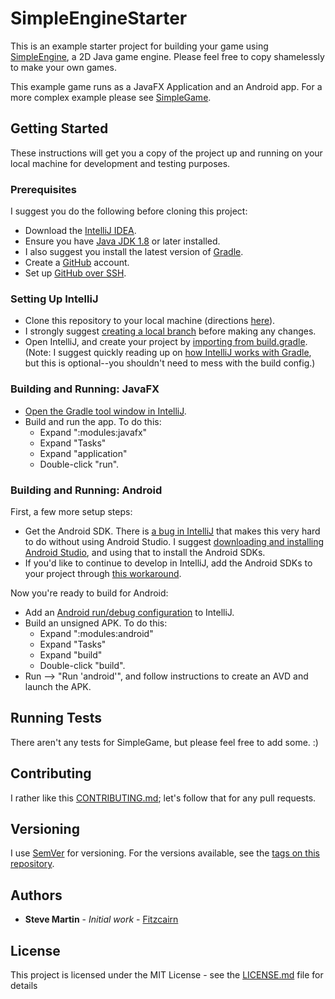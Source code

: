 # SimpleEngineStarter

This is an example starter project for building your game using [SimpleEngine](https://github.com/fitzcairn/SimpleEngine), a 2D Java game engine.  Please feel free to copy shamelessly to make your own games.

This example game runs as a JavaFX Application and an Android app.  For a more complex example please see [SimpleGame](https://github.com/fitzcairn/SimpleGame).

## Getting Started

These instructions will get you a copy of the project up and running on your local machine for development and testing purposes.

### Prerequisites

I suggest you do the following before cloning this project:

* Download the [IntelliJ IDEA](https://www.jetbrains.com/idea/download).
* Ensure you have [Java JDK 1.8](http://www.oracle.com/technetwork/java/javase/downloads/index.html) or later installed.
* I also suggest you install the latest version of [Gradle](https://gradle.org/install/).
* Create a [GitHub](https://github.com/) account.
* Set up [GitHub over SSH](https://help.github.com/articles/connecting-to-github-with-ssh/).

### Setting Up IntelliJ

* Clone this repository to your local machine (directions [here](https://help.github.com/articles/cloning-a-repository/)).
* I strongly suggest [creating a local branch](https://git-scm.com/book/en/v2/Git-Branching-Basic-Branching-and-Merging) before making any changes.
* Open IntelliJ, and create your project by [importing from build.gradle](https://www.jetbrains.com/help/idea/gradle.html#gradle_import). (Note: I suggest quickly reading up on [how IntelliJ works with Gradle](https://www.jetbrains.com/help/idea/getting-started-with-gradle.html), but this is optional--you shouldn't need to mess with the build config.)

### Building and Running: JavaFX

* [Open the Gradle tool window in IntelliJ](https://www.jetbrains.com/help/idea/jetgradle-tool-window.html).
* Build and run the app.  To do this:
    * Expand ":modules:javafx"
    * Expand "Tasks"
    * Expand "application"
    * Double-click "run".

### Building and Running: Android

First, a few more setup steps:

* Get the Android SDK.  There is [a bug in IntelliJ](https://youtrack.jetbrains.com/issue/IDEA-180999) that makes this very hard to do without using Android Studio.  I suggest [downloading and installing Android Studio](https://developer.android.com/studio/install?pkg=tools), and using that to install the Android SDKs.
* If you'd like to continue to develop in IntelliJ, add the Android SDKs to your project through [this workaround](https://stackoverflow.com/questions/45268254/how-do-i-install-the-standalone-android-sdk-and-then-add-it-to-intellij-idea-on/45268592#45268592).

Now you're ready to build for Android:

* Add an [Android run/debug configuration](https://www.jetbrains.com/help/idea/running-and-debugging-android-applications.html) to IntelliJ.
* Build an unsigned APK.  To do this:
    * Expand ":modules:android"
    * Expand "Tasks"
    * Expand "build"
    * Double-click "build".
* Run --> "Run 'android'", and follow instructions to create an AVD and launch the APK.

## Running Tests

There aren't any tests for SimpleGame, but please feel free to add some. :)

## Contributing

I rather like this [CONTRIBUTING.md](https://gist.github.com/PurpleBooth/b24679402957c63ec426); let's follow that for any pull requests.

## Versioning

I use [SemVer](http://semver.org/) for versioning. For the versions available, see the [tags on this repository](https://github.com/fitzcairn/SimpleGame/tags).

## Authors

* **Steve Martin** - *Initial work* - [Fitzcairn](https://github.com/fitzcairn)

## License

This project is licensed under the MIT License - see the [LICENSE.md](LICENSE.md) file for details

